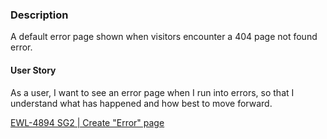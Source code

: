 ### Description
A default error page shown when visitors encounter a 404 page not found error.

#### User Story
As a user, I want to see an error page when I run into errors, so that I understand what has happened and how best to move forward.

[EWL-4894 SG2 | Create "Error" page](https://issues.ama-assn.org/browse/EWL-4894)
